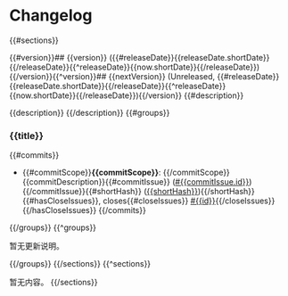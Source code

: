 # Changelog
{{#sections}}

{{#version}}## {{version}} ({{#releaseDate}}{{releaseDate.shortDate}}{{/releaseDate}}{{^releaseDate}}{{now.shortDate}}{{/releaseDate}}){{/version}}{{^version}}## {{nextVersion}} (Unreleased, {{#releaseDate}}{{releaseDate.shortDate}}{{/releaseDate}}{{^releaseDate}}{{now.shortDate}}{{/releaseDate}}){{/version}}
{{#description}}

{{description}}
{{/description}}
{{#groups}}

### {{title}}

{{#commits}}
* {{#commitScope}}**{{commitScope}}**: {{/commitScope}}{{commitDescription}}{{#commitIssue}} ([#{{commitIssue.id}}]({{commitIssue.url}})){{/commitIssue}}{{#shortHash}} ([{{shortHash}}]({{commitUrl}})){{/shortHash}}{{#hasCloseIssues}}, closes{{#closeIssues}} [#{{id}}]({{url}}){{/closeIssues}}{{/hasCloseIssues}}
{{/commits}}

{{/groups}}
{{^groups}}

暂无更新说明。

{{/groups}}
{{/sections}}
{{^sections}}

暂无内容。
{{/sections}}
